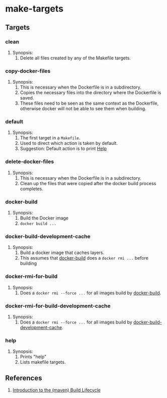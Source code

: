 # make-targets

## Targets

### clean

1. Synopsis:
    1. Delete all files created by any of the Makefile targets.

### copy-docker-files

1. Synopsis:
    1. This is necessary when the Dockerfile is in a subdirectory.
    1. Copies the necessary files into the directory where the Dockerfile is saved.
    1. These files need to be seen as the same context as the Dockerfile, otherwise docker will not be able to see them when building.

### default

1. Synopsis:
    1. The first target in a `Makefile`.
    1. Used to direct which action is taken by default.
    1. Suggestion: Default action is to print [Help](#help)

### delete-docker-files

1. Synopsis:
    1. This is necessary when the Dockerfile is in a subdirectory.
    1. Clean up the files that were copied after the docker build process completes.

### docker-build

1. Synopsis:
    1. Build the Docker image
    1. `docker build ...`

### docker-build-development-cache

1. Synopsis:
    1. Build a docker image that caches layers.
    1. This assumes that [docker-build](#docker-build) does a `docker rmi ...` before building

### docker-rmi-for-build

1. Synopsis:
    1. Does a `docker rmi --force ...` for all images build by [docker-build](#docker-build).

### docker-rmi-for-build-development-cache

1. Synopsis:
    1. Does a `docker rmi --force ...` for all images build by [docker-build-development-cache](#docker-build-development-cache).

### help

1. Synopsis:
    1. Prints "help"
    1. Lists makefile targets.

## References

1. [Introduction to the (maven) Build Lifecycle](https://maven.apache.org/guides/introduction/introduction-to-the-lifecycle.html)
